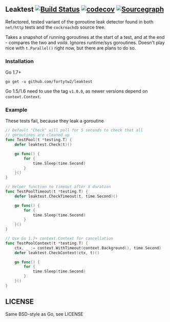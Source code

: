 ## Leaktest [![Build Status](https://travis-ci.org/fortytw2/leaktest.svg?branch=master)](https://travis-ci.org/fortytw2/leaktest) [![codecov](https://codecov.io/gh/fortytw2/leaktest/branch/master/graph/badge.svg)](https://codecov.io/gh/fortytw2/leaktest) [![Sourcegraph](https://sourcegraph.com/github.com/fortytw2/leaktest/-/badge.svg)](https://sourcegraph.com/github.com/fortytw2/leaktest?badge)

Refactored, tested variant of the goroutine leak detector found in both
`net/http` tests and the `cockroachdb` source tree.

Takes a snapshot of running goroutines at the start of a test, and at the end -
compares the two and _voila_. Ignores runtime/sys goroutines. Doesn't play nice
with `t.Parallel()` right now, but there are plans to do so.

### Installation

Go 1.7+

```
go get -u github.com/fortytw2/leaktest
```

Go 1.5/1.6 need to use the tag `v1.0.0`, as newer versions depend on
`context.Context`.

### Example

These tests fail, because they leak a goroutine

```go
// Default "Check" will poll for 5 seconds to check that all
// goroutines are cleaned up
func TestPool(t *testing.T) {
    defer leaktest.Check(t)()

    go func() {
        for {
            time.Sleep(time.Second)
        }
    }()
}

// Helper function to timeout after X duration
func TestPoolTimeout(t *testing.T) {
    defer leaktest.CheckTimeout(t, time.Second)()

    go func() {
        for {
            time.Sleep(time.Second)
        }
    }()
}

// Use Go 1.7+ context.Context for cancellation
func TestPoolContext(t *testing.T) {
    ctx, _ := context.WithTimeout(context.Background(), time.Second)
    defer leaktest.CheckContext(ctx, t)()

    go func() {
        for {
            time.Sleep(time.Second)
        }
    }()
}
```

## LICENSE

Same BSD-style as Go, see LICENSE
